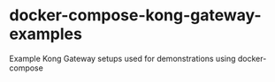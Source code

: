 # docker-compose-kong-gateway-examples
Example Kong Gateway setups used for demonstrations using docker-compose
